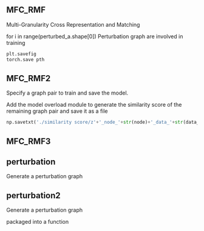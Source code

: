 ## MFC_RMF

Multi-Granularity Cross Representation and Matching

for i in range(perturbed_a.shape[0]) Perturbation graph are involved in training

```python
plt.savefig
torch.save pth
```

## MFC_RMF2

Specify a graph pair to train and save the model. 

Add the model overload module to generate the similarity score of the remaining graph pair and save it as a file

```python
np.savetxt('./similarity score/z'+'_node_'+str(node)+'_data_'+str(data_num)+'model_'+str(formatted_time)+'.txt', z_p)
```

## MFC_RMF3



## perturbation

Generate a perturbation graph

## perturbation2

Generate a perturbation graph

packaged into a function

